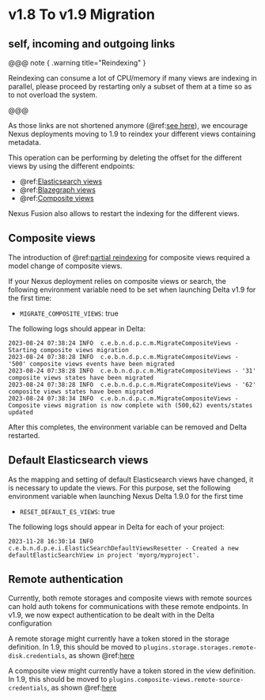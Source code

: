 # v1.8 To v1.9 Migration

## self, incoming and outgoing links

@@@ note { .warning title="Reindexing" }

Reindexing can consume a lot of CPU/memory if many views are indexing in parallel, please proceed by restarting only a subset of them at a time so as to not
overload the system.

@@@

As those links are not shortened anymore (@ref:[see here](./v1.9-release-notes.md#self-incoming-and-outgoing-links)),
we encourage Nexus deployments moving to 1.9 to reindex your different views containing metadata.

This operation can be performing by deleting the offset for the different views by using the different endpoints:

* @ref:[Elasticsearch views](../delta/api/views/elasticsearch-view-api.md#restart-indexing)
* @ref:[Blazegraph views](../delta/api/views/sparql-view-api.md#restart-indexing)
* @ref:[Composite views](../delta/api/views/composite-view-api.md#restart-indexing)

Nexus Fusion also allows to restart the indexing for the different views.

## Composite views

The introduction of @ref:[partial reindexing](./v1.9-release-notes.md#partial-reindexing) for composite views required a model
change of composite views.

If your Nexus deployment relies on composite views or search, the following environment variable need to be set 
when launching Delta v1.9 for the first time:

* `MIGRATE_COMPOSITE_VIEWS`: true

The following logs should appear in Delta:

```
2023-08-24 07:38:24 INFO  c.e.b.n.d.p.c.m.MigrateCompositeViews - Starting composite views migration
2023-08-24 07:38:28 INFO  c.e.b.n.d.p.c.m.MigrateCompositeViews - '500' composite views events have been migrated
2023-08-24 07:38:28 INFO  c.e.b.n.d.p.c.m.MigrateCompositeViews - '31' composite views states have been migrated
2023-08-24 07:38:28 INFO  c.e.b.n.d.p.c.m.MigrateCompositeViews - '62' composite views states have been migrated
2023-08-24 07:38:34 INFO  c.e.b.n.d.p.c.m.MigrateCompositeViews - Composite views migration is now complete with (500,62) events/states updated
```

After this completes, the environment variable can be removed and Delta restarted.

## Default Elasticsearch views

As the mapping and setting of default Elasticsearch views have changed, it is necessary to update the views. For this
purpose, set the following environment variable when launching Nexus Delta 1.9.0 for the first time

* `RESET_DEFAULT_ES_VIEWS`: true

The following logs should appear in Delta for each of your project:

```
2023-11-28 16:30:14 INFO  c.e.b.n.d.p.e.i.ElasticSearchDefaultViewsResetter - Created a new defaultElasticSearchView in project 'myorg/myproject'.
```

## Remote authentication

Currently, both remote storages and composite views with remote sources can hold auth tokens for communications with these remote endpoints. In v1.9, we now expect authentication to be dealt with in the Delta configuration

A remote storage might currently have a token stored in the storage definition. In 1.9, this should be moved to `plugins.storage.storages.remote-disk.credentials`, as shown @ref:[here](../getting-started/running-nexus/configuration/index.md#remote-storage-configuration)

A composite view might currently have a token stored in the view definition. In 1.9, this should be moved to `plugins.composite-views.remote-source-credentials`, as shown @ref:[here](../getting-started/running-nexus/configuration/index.md#composite-views-plugin-configuration)

